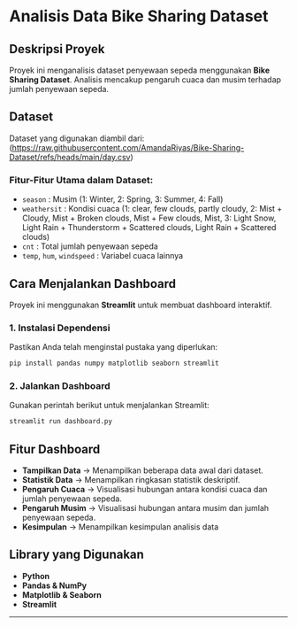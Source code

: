 # Analisis Data Bike Sharing Dataset

## Deskripsi Proyek
Proyek ini menganalisis dataset penyewaan sepeda menggunakan **Bike Sharing Dataset**. Analisis mencakup pengaruh cuaca dan musim terhadap jumlah penyewaan sepeda.

## Dataset
Dataset yang digunakan diambil dari:
(https://raw.githubusercontent.com/AmandaRiyas/Bike-Sharing-Dataset/refs/heads/main/day.csv)

### **Fitur-Fitur Utama dalam Dataset:**
- `season` : Musim (1: Winter, 2: Spring, 3: Summer, 4: Fall)
- `weathersit` : Kondisi cuaca (1: clear, few clouds, partly cloudy, 2: Mist + Cloudy, Mist + Broken clouds, Mist + Few clouds, Mist, 3: Light Snow, Light Rain + Thunderstorm + Scattered clouds, Light Rain + Scattered clouds)
- `cnt` : Total jumlah penyewaan sepeda
- `temp`, `hum`, `windspeed` : Variabel cuaca lainnya

##  Cara Menjalankan Dashboard
Proyek ini menggunakan **Streamlit** untuk membuat dashboard interaktif.

### **1. Instalasi Dependensi**
Pastikan Anda telah menginstal pustaka yang diperlukan:
```bash
pip install pandas numpy matplotlib seaborn streamlit
```

### **2. Jalankan Dashboard**
Gunakan perintah berikut untuk menjalankan Streamlit:
```bash
streamlit run dashboard.py
```

## Fitur Dashboard
- **Tampilkan Data** → Menampilkan beberapa data awal dari dataset.
- **Statistik Data** → Menampilkan ringkasan statistik deskriptif.
- **Pengaruh Cuaca** → Visualisasi hubungan antara kondisi cuaca dan jumlah penyewaan sepeda.
- **Pengaruh Musim** → Visualisasi hubungan antara musim dan jumlah penyewaan sepeda.
- **Kesimpulan**     → Menampilkan kesimpulan analisis data

## Library yang Digunakan
- **Python**
- **Pandas & NumPy**
- **Matplotlib & Seaborn**
- **Streamlit**

---

